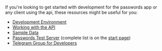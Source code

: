 If you're looking to get started with development for the passwords app or any client using the api, these resources might be useful for you:

- [Development Environment](https://git.mdns.eu/nextcloud/passwords/blob/master/CONTRIBUTING.md)
- [Working with the API](./Getting-Started/Working-with-the-API)
- [Sample Data](./Getting-Started/Sample-Data)
- [Passwords Test Server](https://test.passwordsapp.org/info.html) (complete list is on the [start page](Index))
- [Telegram Group for Developers](https://t.me/nc_passwords/3826)
